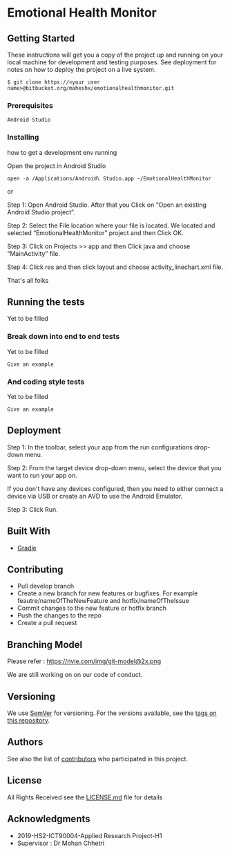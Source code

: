 # Emotional Health Monitor


## Getting Started

These instructions will get you a copy of the project up and running on your local machine for development and testing purposes. See deployment for notes on how to deploy the project on a live system.

```shell
$ git clone https://<your user name>@bitbucket.org/maheshx/emotionalhealthmonitor.git
```

### Prerequisites


```
Android Studio
```

### Installing

how to get a development env running

Open the project in Android Studio

```
open -a /Applications/Android\ Studio.app ~/EmotionalHealthMonitor
```

or

Step 1: Open Android Studio. After that you Click on “Open an existing Android Studio project”.

Step 2: Select the File location where your file is located. We located and selected “EmotionalHealthMonitor” project and then Click OK.

Step 3: Click on Projects >> app and then Click java and choose “MainActivity” file. 

Step 4: Click res and then click layout and choose activity_linechart.xml file. 


That's all folks

## Running the tests

Yet to be filled

### Break down into end to end tests

Yet to be filled

```
Give an example
```

### And coding style tests

Yet to be filled

```
Give an example
```

## Deployment

Step 1: In the toolbar, select your app from the run configurations drop-down menu.

Step 2: From the target device drop-down menu, select the device that you want to run your app on.

If you don't have any devices configured, then you need to either connect a device via USB or create an AVD to use the Android Emulator.

Step 3: Click Run.

## Built With

* [Gradle](https://gradle.org/)

## Contributing

* Pull develop branch
* Create a new branch for new features or bugfixes. For example feautre/nameOfTheNewFeature and hotfix/nameOfTheIssue
* Commit changes to the new feature or hotfix branch
* Push the changes to the repo
* Create a pull request

## Branching Model

Please refer : https://nvie.com/img/git-model@2x.png

We are still working on on our code of conduct.

## Versioning

We use [SemVer](http://semver.org/) for versioning. For the versions available, see the [tags on this repository](https://github.com/your/project/tags). 

## Authors

See also the list of [contributors](--) who participated in this project.

## License

All Rights Received see the [LICENSE.md](LICENSE.md) file for details

## Acknowledgments

* 2019-HS2-ICT90004-Applied Research Project-H1
* Supervisor : Dr Mohan Chhetri
